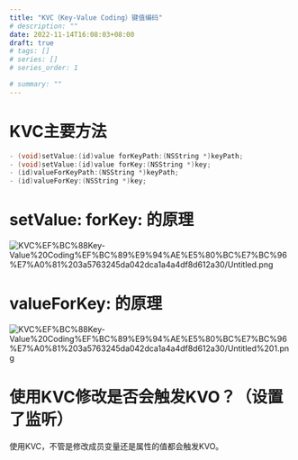 ```yaml
---
title: "KVC（Key-Value Coding）键值编码"
# description: ""
date: 2022-11-14T16:08:03+08:00
draft: true
# tags: []
# series: []
# series_order: 1

# summary: ""
---
```



# KVC主要方法

```objectivec
- (void)setValue:(id)value forKeyPath:(NSString *)keyPath;
- (void)setValue:(id)value forKey:(NSString *)key;
- (id)valueForKeyPath:(NSString *)keyPath;
- (id)valueForKey:(NSString *)key;
```

# setValue: forKey: 的原理

![KVC%EF%BC%88Key-Value%20Coding%EF%BC%89%E9%94%AE%E5%80%BC%E7%BC%96%E7%A0%81%203a5763245da042dca1a4a4df8d612a30/Untitled.png](KVC%EF%BC%88Key-Value%20Coding%EF%BC%89%E9%94%AE%E5%80%BC%E7%BC%96%E7%A0%81%203a5763245da042dca1a4a4df8d612a30/Untitled.png)

# **valueForKey: 的原理**

![KVC%EF%BC%88Key-Value%20Coding%EF%BC%89%E9%94%AE%E5%80%BC%E7%BC%96%E7%A0%81%203a5763245da042dca1a4a4df8d612a30/Untitled%201.png](KVC%EF%BC%88Key-Value%20Coding%EF%BC%89%E9%94%AE%E5%80%BC%E7%BC%96%E7%A0%81%203a5763245da042dca1a4a4df8d612a30/Untitled%201.png)

# 使用KVC修改是否会触发KVO？（设置了监听）

使用KVC，不管是修改成员变量还是属性的值都会触发KVO。